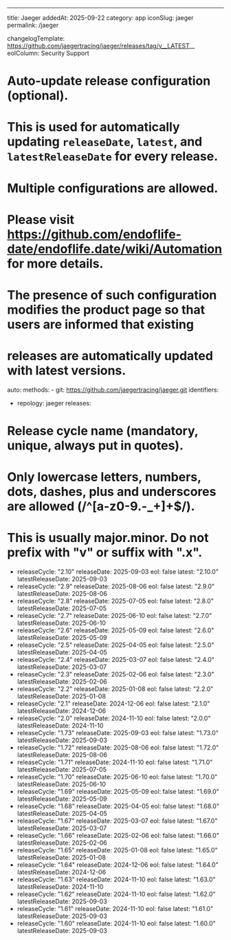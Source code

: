 ---
title: Jaeger
addedAt: 2025-09-22
category: app
iconSlug: jaeger
permalink: /jaeger

changelogTemplate: https://github.com/jaegertracing/jaeger/releases/tag/v__LATEST__
eolColumn: Security Support

# Auto-update release configuration (optional).
# This is used for automatically updating `releaseDate`, `latest`, and `latestReleaseDate` for every release.
# Multiple configurations are allowed.
# Please visit https://github.com/endoflife-date/endoflife.date/wiki/Automation for more details.
# The presence of such configuration modifies the product page so that users are informed that existing
# releases are automatically updated with latest versions.
auto:
  methods:
    - git: https://github.com/jaegertracing/jaeger.git
identifiers:
  - repology: jaeger
releases:
  # Release cycle name (mandatory, unique, always put in quotes).
  # Only lowercase letters, numbers, dots, dashes, plus and underscores are allowed (/^[a-z0-9.\-_+]+$/).
  # This is usually major.minor. Do not prefix with "v" or suffix with ".x".
  - releaseCycle: "2.10"
    releaseDate: 2025-09-03
    eol: false
    latest: "2.10.0"
    latestReleaseDate: 2025-09-03
  - releaseCycle: "2.9"
    releaseDate: 2025-08-06
    eol: false
    latest: "2.9.0"
    latestReleaseDate: 2025-08-06
  - releaseCycle: "2.8"
    releaseDate: 2025-07-05
    eol: false
    latest: "2.8.0"
    latestReleaseDate: 2025-07-05
  - releaseCycle: "2.7"
    releaseDate: 2025-06-10
    eol: false
    latest: "2.7.0"
    latestReleaseDate: 2025-06-10
  - releaseCycle: "2.6"
    releaseDate: 2025-05-09
    eol: false
    latest: "2.6.0"
    latestReleaseDate: 2025-05-09
  - releaseCycle: "2.5"
    releaseDate: 2025-04-05
    eol: false
    latest: "2.5.0"
    latestReleaseDate: 2025-04-05
  - releaseCycle: "2.4"
    releaseDate: 2025-03-07
    eol: false
    latest: "2.4.0"
    latestReleaseDate: 2025-03-07
  - releaseCycle: "2.3"
    releaseDate: 2025-02-06
    eol: false
    latest: "2.3.0"
    latestReleaseDate: 2025-02-06
  - releaseCycle: "2.2"
    releaseDate: 2025-01-08
    eol: false
    latest: "2.2.0"
    latestReleaseDate: 2025-01-08
  - releaseCycle: "2.1"
    releaseDate: 2024-12-06
    eol: false
    latest: "2.1.0"
    latestReleaseDate: 2024-12-06
  - releaseCycle: "2.0"
    releaseDate: 2024-11-10
    eol: false
    latest: "2.0.0"
    latestReleaseDate: 2024-11-10
  - releaseCycle: "1.73"
    releaseDate: 2025-09-03
    eol: false
    latest: "1.73.0"
    latestReleaseDate: 2025-09-03
  - releaseCycle: "1.72"
    releaseDate: 2025-08-06
    eol: false
    latest: "1.72.0"
    latestReleaseDate: 2025-08-06
  - releaseCycle: "1.71"
    releaseDate: 2024-11-10
    eol: false
    latest: "1.71.0"
    latestReleaseDate: 2025-07-05
  - releaseCycle: "1.70"
    releaseDate: 2025-06-10
    eol: false
    latest: "1.70.0"
    latestReleaseDate: 2025-06-10
  - releaseCycle: "1.69"
    releaseDate: 2025-05-09
    eol: false
    latest: "1.69.0"
    latestReleaseDate: 2025-05-09
  - releaseCycle: "1.68"
    releaseDate: 2025-04-05
    eol: false
    latest: "1.68.0"
    latestReleaseDate: 2025-04-05
  - releaseCycle: "1.67"
    releaseDate: 2025-03-07
    eol: false
    latest: "1.67.0"
    latestReleaseDate: 2025-03-07
  - releaseCycle: "1.66"
    releaseDate: 2025-02-06
    eol: false
    latest: "1.66.0"
    latestReleaseDate: 2025-02-06
  - releaseCycle: "1.65"
    releaseDate: 2025-01-08
    eol: false
    latest: "1.65.0"
    latestReleaseDate: 2025-01-08
  - releaseCycle: "1.64"
    releaseDate: 2024-12-06
    eol: false
    latest: "1.64.0"
    latestReleaseDate: 2024-12-06
  - releaseCycle: "1.63"
    releaseDate: 2024-11-10
    eol: false
    latest: "1.63.0"
    latestReleaseDate: 2024-11-10
  - releaseCycle: "1.62"
    releaseDate: 2024-11-10
    eol: false
    latest: "1.62.0"
    latestReleaseDate: 2025-09-03
  - releaseCycle: "1.61"
    releaseDate: 2024-11-10
    eol: false
    latest: "1.61.0"
    latestReleaseDate: 2025-09-03
  - releaseCycle: "1.60"
    releaseDate: 2024-11-10
    eol: false
    latest: "1.60.0"
    latestReleaseDate: 2025-09-03

